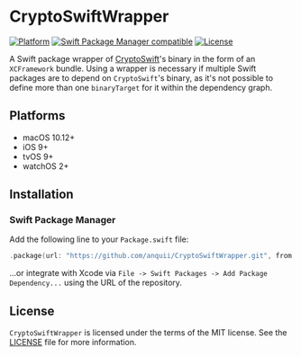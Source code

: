 # CryptoSwiftWrapper

[![Platform](https://img.shields.io/badge/Platforms-macOS%20%7C%20iOS%20%7C%20tvOS%20%7C%20watchOS-blue)](#platforms)
[![Swift Package Manager compatible](https://img.shields.io/badge/SPM-compatible-orange)](#swift-package-manager)
[![License](https://img.shields.io/badge/license-MIT-green.svg)](https://github.com/anquii/CryptoSwiftWrapper/blob/main/LICENSE)

A Swift package wrapper of [CryptoSwift](https://github.com/krzyzanowskim/CryptoSwift)'s binary in the form of an `XCFramework` bundle. Using a wrapper is necessary if multiple Swift packages are to depend on `CryptoSwift`'s binary, as it's not possible to define more than one `binaryTarget` for it within the dependency graph.

## Platforms
- macOS 10.12+
- iOS 9+
- tvOS 9+
- watchOS 2+

## Installation

### Swift Package Manager

Add the following line to your `Package.swift` file:
```swift
.package(url: "https://github.com/anquii/CryptoSwiftWrapper.git", from: "1.4.3")
```
...or integrate with Xcode via `File -> Swift Packages -> Add Package Dependency...` using the URL of the repository.

## License

`CryptoSwiftWrapper` is licensed under the terms of the MIT license. See the [LICENSE](LICENSE) file for more information.
